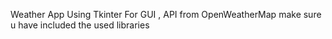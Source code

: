 Weather App Using Tkinter For GUI , API from OpenWeatherMap
make sure u have included the used libraries 
